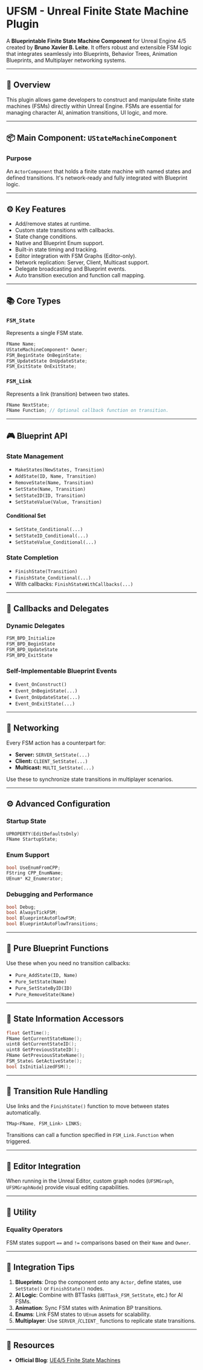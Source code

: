 
# UFSM - Unreal Finite State Machine Plugin

A **Blueprintable Finite State Machine Component** for Unreal Engine 4/5 created by **Bruno Xavier B. Leite**. It offers robust and extensible FSM logic that integrates seamlessly into Blueprints, Behavior Trees, Animation Blueprints, and Multiplayer networking systems.

---

## 🧠 Overview

This plugin allows game developers to construct and manipulate finite state machines (FSMs) directly within Unreal Engine. FSMs are essential for managing character AI, animation transitions, UI logic, and more.

---

## 📦 Main Component: `UStateMachineComponent`

### Purpose
An `ActorComponent` that holds a finite state machine with named states and defined transitions. It's network-ready and fully integrated with Blueprint logic.

---

## ⚙️ Key Features

- Add/remove states at runtime.
- Custom state transitions with callbacks.
- State change conditions.
- Native and Blueprint Enum support.
- Built-in state timing and tracking.
- Editor integration with FSM Graphs (Editor-only).
- Network replication: Server, Client, Multicast support.
- Delegate broadcasting and Blueprint events.
- Auto transition execution and function call mapping.

---

## 📚 Core Types

### `FSM_State`

Represents a single FSM state.

```cpp
FName Name;
UStateMachineComponent* Owner;
FSM_BeginState OnBeginState;
FSM_UpdateState OnUpdateState;
FSM_ExitState OnExitState;
```

### `FSM_Link`

Represents a link (transition) between two states.

```cpp
FName NextState;
FName Function; // Optional callback function on transition.
```

---

## 🎮 Blueprint API

### State Management

- `MakeStates(NewStates, Transition)`
- `AddState(ID, Name, Transition)`
- `RemoveState(Name, Transition)`
- `SetState(Name, Transition)`
- `SetStateID(ID, Transition)`
- `SetStateValue(Value, Transition)`

#### Conditional Set

- `SetState_Conditional(...)`
- `SetStateID_Conditional(...)`
- `SetStateValue_Conditional(...)`

### State Completion

- `FinishState(Transition)`
- `FinishState_Conditional(...)`
- With callbacks: `FinishStateWithCallbacks(...)`

---

## 🔁 Callbacks and Delegates

### Dynamic Delegates

```cpp
FSM_BPD_Initialize
FSM_BPD_BeginState
FSM_BPD_UpdateState
FSM_BPD_ExitState
```

### Self-Implementable Blueprint Events

- `Event_OnConstruct()`
- `Event_OnBeginState(...)`
- `Event_OnUpdateState(...)`
- `Event_OnExitState(...)`

---

## 🔌 Networking

Every FSM action has a counterpart for:

- **Server:** `SERVER_SetState(...)`
- **Client:** `CLIENT_SetState(...)`
- **Multicast:** `MULTI_SetState(...)`

Use these to synchronize state transitions in multiplayer scenarios.

---

## ⚙️ Advanced Configuration

### Startup State

```cpp
UPROPERTY(EditDefaultsOnly)
FName StartupState;
```

### Enum Support

```cpp
bool UseEnumFromCPP;
FString CPP_EnumName;
UEnum* K2_Enumerator;
```

### Debugging and Performance

```cpp
bool Debug;
bool AlwaysTickFSM;
bool BlueprintAutoFlowFSM;
bool BlueprintAutoFlowTransitions;
```

---

## 🧪 Pure Blueprint Functions

Use these when you need no transition callbacks:

- `Pure_AddState(ID, Name)`
- `Pure_SetState(Name)`
- `Pure_SetStateByID(ID)`
- `Pure_RemoveState(Name)`

---

## 🧩 State Information Accessors

```cpp
float GetTime();
FName GetCurrentStateName();
uint8 GetCurrentStateID();
uint8 GetPreviousStateID();
FName GetPreviousStateName();
FSM_State& GetActiveState();
bool IsInitializedFSM();
```

---

## 🔄 Transition Rule Handling

Use links and the `FinishState()` function to move between states automatically.

```cpp
TMap<FName, FSM_Link> LINKS;
```

Transitions can call a function specified in `FSM_Link.Function` when triggered.

---

## 🧰 Editor Integration

When running in the Unreal Editor, custom graph nodes (`UFSMGraph`, `UFSMGraphNode`) provide visual editing capabilities.

---

## 🧼 Utility

### Equality Operators

FSM states support `==` and `!=` comparisons based on their `Name` and `Owner`.

---

## 🧩 Integration Tips

1. **Blueprints**: Drop the component onto any `Actor`, define states, use `SetState()` or `FinishState()` nodes.
2. **AI Logic**: Combine with BTTasks (`UBTTask_FSM_SetState`, etc.) for AI FSMs.
3. **Animation**: Sync FSM states with Animation BP transitions.
4. **Enums**: Link FSM states to `UEnum` assets for scalability.
5. **Multiplayer**: Use `SERVER_`/`CLIENT_` functions to replicate state transitions.


---

## 🔗 Resources

- **Official Blog**: [UE4/5 Finite State Machines](https://brunoxavierleite.com/2016/07/03/ue4-finite-state-machine/)
